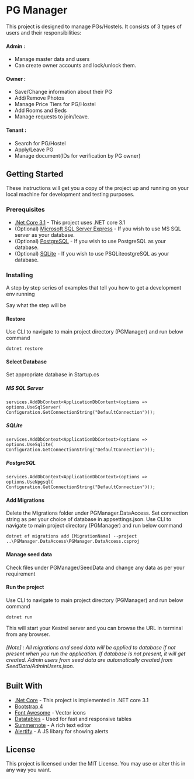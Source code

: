 # PG Manager

This project is designed to manage PGs/Hostels. It consists of 3 types of users and their responsibilities:

#### Admin :
- Manage master data and users
- Can create owner accounts and lock/unlock them.
#### Owner : 
- Save/Change information about their PG
- Add/Remove Photos
- Manage Price Tiers for PG/Hostel
- Add Rooms and Beds
- Manage requests to join/leave.

#### Tenant : 
- Search for PG/Hostel
- Apply/Leave PG
- Manage document(IDs for verification by PG owner)

## Getting Started

These instructions will get you a copy of the project up and running on your local machine for development and testing purposes.

### Prerequisites

- [.Net Core 3.1](https://dotnet.microsoft.com/download) - This project uses .NET core 3.1
- (Optional) [Microsoft SQL Server Express](https://www.microsoft.com/en-au/sql-server/sql-server-downloads) - If you wish to use MS SQL server as your database.
- (Optional) [PostgreSQL](https://www.postgresql.org/download/) - If you wish to use PostgreSQL as your database.
- (Optional) [SQLite](https://www.sqlite.org/download.html) - If you wish to use PSQLiteostgreSQL as your database.

### Installing

A step by step series of examples that tell you how to get a development env running

Say what the step will be
#### Restore
Use CLI to navigate to main project directory (PGManager) and run below command
```
dotnet restore
```

#### Select Database
Set appropriate database in Startup.cs
##### MS SQL Server
```
services.AddDbContext<ApplicationDbContext>(options =>
options.UseSqlServer(
Configuration.GetConnectionString("DefaultConnection")));
```

##### SQLite
```
services.AddDbContext<ApplicationDbContext>(options =>
options.UseSqlite(
Configuration.GetConnectionString("DefaultConnection")));
```

##### PostgreSQL
```
services.AddDbContext<ApplicationDbContext>(options =>
options.UseNpgsql(
Configuration.GetConnectionString("DefaultConnection")));
```

#### Add Migrations
Delete the Migrations folder under PGManager.DataAccess. Set connection string as per your choice of database in appsettings.json.
Use CLI to navigate to main project directory (PGManager) and run below command

```
dotnet ef migrations add [MigrationName] --project ..\PGManager.DataAccess\PGManager.DataAccess.csproj
```

#### Manage seed data
Check files under PGManager/SeedData and change any data as per your requirement

#### Run the project
Use CLI to navigate to main project directory (PGManager) and run below command
```
dotnet run
```
This will start your Kestrel server and you can browse the URL in terminal from any browser.
###### [Note] : All migrations and seed data will be applied to database if not present when you run the application. If database is not present, it will get created. Admin users from seed data are automatically created from SeedData/AdminUsers.json.

## Built With

* [.Net Core](https://dotnet.microsoft.com/) - This project is implemented in .NET core 3.1
* [Bootstrap 4](https://getbootstrap.com/)
* [Font Awesome](https://fontawesome.com/) - Vector icons
* [Datatables](https://datatables.net/) - Used for fast and responsive tables
* [Summernote](https://summernote.org/) - A rich text editor
* [Alertify](https://alertifyjs.com/) - A JS libary for showing alerts

## License

This project is licensed under the MIT License. You may use or alter this in any way you want.
